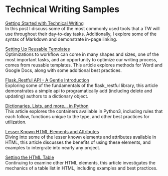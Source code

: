 # Technical Writing Samples

[Getting Started with Technical Writing](https://jeffreygraessley.com/blog/2023/getting-started-with-technical-writing)  
In this post I discuss some of the most commonly used tools that a TW will use throughout their day-to-day tasks. Additionally, I explore some of the syntax of Markdown and demonstrate in-page linking.

[Setting Up Reusable Templates](http://jeffreygraessley.com/blog/2023/setting-up-reusable-templates)  
Optimizations to workflow can come in many shapes and sizes, one of the most important tasks, and an opportunity to optimize our writing process, comes from reusable templates. This article explores methods for Word and Google Docs, along with some additional best practices. 

[Flask_Restful API - A Gentle Introduction](https://jeffreygraessley.com/blog/2023/flask-restful-api)  
Exploring some of the fundamentals of the flask_restful library, this article demonstrates a simple api to programatically add (including delete and updating) authors to a dictionary object. 

[Dictionaries, Lists, and more... in Python](https://jeffreygraessley.com/blog/2023/dictionaries-lists-and-more)  
This article explores the containers available in Python3, including rules that each follow, functions unique to the type, and other best practices for utilization. 

[Lesser Known HTML Elements and Attributes](https://jeffreygraessley.com/blog/2023/lesser-known-html-elements-and-attributes)  
Diving into some of the lesser known elements and attributes available in HTML, this article discusses the benefits of using these elements, and examples to intergrate into nearly any project.

[Setting the HTML Table](https://jeffreygraessley.com/blog/2023/setting-the-html-table)  
Continuing to examine other HTML elements, this article investigates the mechanics of a table list in HTML, including examples and best practices. 
